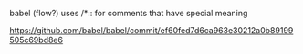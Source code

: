babel (flow?) uses /\*:: for comments that have special meaning

https://github.com/babel/babel/commit/ef60fed7d6ca963e30212a0b89199505c69bd8e6

